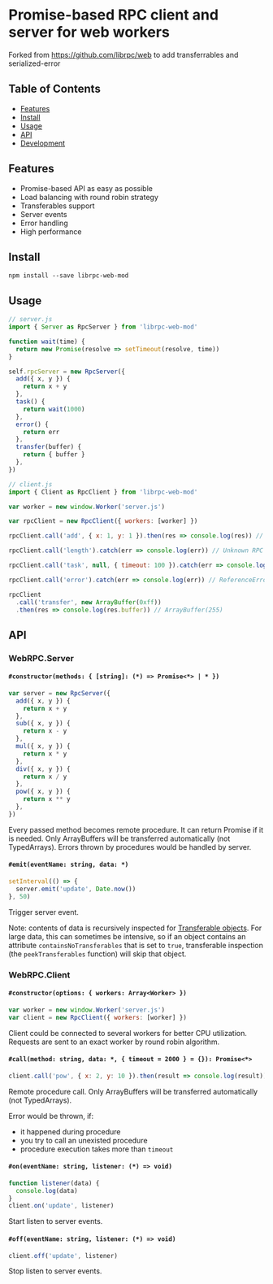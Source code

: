 # Promise-based RPC client and server for web workers

Forked from https://github.com/librpc/web to add transferrables and serialized-error

## Table of Contents

- [Features](#features)
- [Install](#install)
- [Usage](#usage)
- [API](#api)
- [Development](#development)

## Features

- Promise-based API as easy as possible
- Load balancing with round robin strategy
- Transferables support
- Server events
- Error handling
- High performance

## Install

```
npm install --save librpc-web-mod
```

## Usage

```js
// server.js
import { Server as RpcServer } from 'librpc-web-mod'

function wait(time) {
  return new Promise(resolve => setTimeout(resolve, time))
}

self.rpcServer = new RpcServer({
  add({ x, y }) {
    return x + y
  },
  task() {
    return wait(1000)
  },
  error() {
    return err
  },
  transfer(buffer) {
    return { buffer }
  },
})
```

```js
// client.js
import { Client as RpcClient } from 'librpc-web-mod'

var worker = new window.Worker('server.js')

var rpcClient = new RpcClient({ workers: [worker] })

rpcClient.call('add', { x: 1, y: 1 }).then(res => console.log(res)) // 2

rpcClient.call('length').catch(err => console.log(err)) // Unknown RPC method "length"

rpcClient.call('task', null, { timeout: 100 }).catch(err => console.log(err)) // Timeout exceeded for RPC method "task"

rpcClient.call('error').catch(err => console.log(err)) // ReferenceError: err is not defined

rpcClient
  .call('transfer', new ArrayBuffer(0xff))
  .then(res => console.log(res.buffer)) // ArrayBuffer(255)
```

## API

### WebRPC.Server

#### `#constructor(methods: { [string]: (*) => Promise<*> | * })`

```js
var server = new RpcServer({
  add({ x, y }) {
    return x + y
  },
  sub({ x, y }) {
    return x - y
  },
  mul({ x, y }) {
    return x * y
  },
  div({ x, y }) {
    return x / y
  },
  pow({ x, y }) {
    return x ** y
  },
})
```

Every passed method becomes remote procedure. It can return Promise if it is needed. Only ArrayBuffers will be transferred automatically (not TypedArrays). Errors thrown by procedures would be handled by server.

#### `#emit(eventName: string, data: *)`

```js
setInterval(() => {
  server.emit('update', Date.now())
}, 50)
```

Trigger server event.

Note: contents of data is recursively inspected for [Transferable objects](https://developer.mozilla.org/en-US/docs/Glossary/Transferable_objects). For large data, this can sometimes be intensive, so if an object contains an attribute `containsNoTransferables` that is set to `true`, transferable inspection (the `peekTransferables` function) will skip that object.

### WebRPC.Client

#### `#constructor(options: { workers: Array<Worker> })`

```js
var worker = new window.Worker('server.js')
var client = new RpcClient({ workers: [worker] })
```

Client could be connected to several workers for better CPU utilization. Requests are sent to an exact worker by round robin algorithm.

#### `#call(method: string, data: *, { timeout = 2000 } = {}): Promise<*>`

```js
client.call('pow', { x: 2, y: 10 }).then(result => console.log(result))
```

Remote procedure call. Only ArrayBuffers will be transferred automatically (not TypedArrays).

Error would be thrown, if:

- it happened during procedure
- you try to call an unexisted procedure
- procedure execution takes more than `timeout`

#### `#on(eventName: string, listener: (*) => void)`

```js
function listener(data) {
  console.log(data)
}
client.on('update', listener)
```

Start listen to server events.

#### `#off(eventName: string, listener: (*) => void)`

```js
client.off('update', listener)
```

Stop listen to server events.
